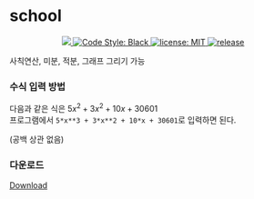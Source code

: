 # school


<p align="center">
  <a href="https://www.python.org/downloads/">
    <img src="https://img.shields.io/badge/python-3.10.5-3776AB?style=flat&logo=python&logoColor=yellow">
  </a>
  <a href="https://github.com/psf/black">
    <img src="https://img.shields.io/badge/code%20style-black-000000.svg" alt="Code Style: Black">
  </a>
  <a href="https://github.com/STROAD/school-bot/blob/main/LICENSE">
    <img src="https://img.shields.io/github/license/STROAD/school-bot" alt="license: MIT">
  </a>
  <a href="https://github.com/STROAD/school/releases">
    <img src="https://img.shields.io/github/v/release/STROAD/school" alt="release">
  </a>
</p>


사칙연산, 미분, 적분, 그래프 그리기 가능


### 수식 입력 방법
다음과 같은 식은 $5x^2+3x^2+10x+30601$  
프로그램에서 `5*x**3 + 3*x**2 + 10*x + 30601`로 입력하면 된다.

(공백 상관 없음)


### 다운로드
[Download](https://github.com/STROAD/school/releases/download/v1.1.0/calculator.exe)
